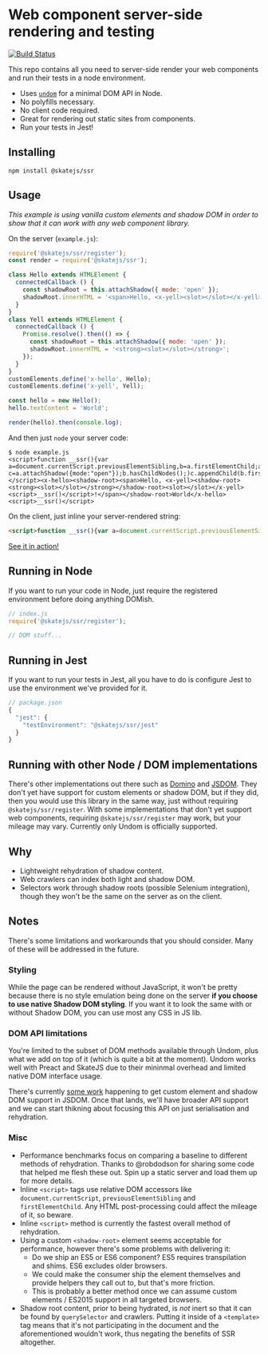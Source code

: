 # Web component server-side rendering and testing

[![Build Status](https://travis-ci.org/skatejs/ssr.svg?branch=master)](https://travis-ci.org/skatejs/ssr)

This repo contains all you need to server-side render your web components and run their tests in a node environment.

- Uses [`undom`](https://github.com/developit/undom) for a minimal DOM API in Node.
- No polyfills necessary.
- No client code required.
- Great for rendering out static sites from components.
- Run your tests in Jest!

## Installing

```
npm install @skatejs/ssr
```

## Usage

*This example is using vanilla custom elements and shadow DOM in order to show that it can work with any web component library.*

On the server (`example.js`):

```js
require('@skatejs/ssr/register');
const render = require('@skatejs/ssr');

class Hello extends HTMLElement {
  connectedCallback () {
    const shadowRoot = this.attachShadow({ mode: 'open' });
    shadowRoot.innerHTML = '<span>Hello, <x-yell><slot></slot></x-yell>!</span>';
  }
}
class Yell extends HTMLElement {
  connectedCallback () {
    Promise.resolve().then(() => {
      const shadowRoot = this.attachShadow({ mode: 'open' });
      shadowRoot.innerHTML = '<strong><slot></slot></strong>';
    });
  }
}
customElements.define('x-hello', Hello);
customElements.define('x-yell', Yell);

const hello = new Hello();
hello.textContent = 'World';

render(hello).then(console.log);
```

And then just `node` your server code:

```
$ node example.js
<script>function __ssr(){var a=document.currentScript.previousElementSibling,b=a.firstElementChild;a.removeChild(b);for(var c=a.attachShadow({mode:"open"});b.hasChildNodes();)c.appendChild(b.firstChild);}</script><x-hello><shadow-root><span>Hello, <x-yell><shadow-root><strong><slot></slot></strong></shadow-root><slot></slot></x-yell><script>__ssr()</script>!</span></shadow-root>World</x-hello><script>__ssr()</script>
```

On the client, just inline your server-rendered string:

```html
<script>function __ssr(){var a=document.currentScript.previousElementSibling,b=a.firstElementChild;a.removeChild(b);for(var c=a.attachShadow({mode:"open"});b.hasChildNodes();)c.appendChild(b.firstChild);}</script><x-hello><shadow-root><span>Hello, <x-yell><shadow-root><strong><slot></slot></strong></shadow-root><slot></slot></x-yell><script>__ssr()</script>!</span></shadow-root>World</x-hello><script>__ssr()</script>
```

[See it in action!](http://jsbin.com/cilocowozu/2/edit?html,output)

## Running in Node

If you want to run your code in Node, just require the registered environment before doing anything DOMish.

```js
// index.js
require('@skatejs/ssr/register');

// DOM stuff...
```

## Running in Jest

If you want to run your tests in Jest, all you have to do is configure Jest to use the environment we've provided for it.

```js
// package.json
{
  "jest": {
    "testEnvironment": "@skatejs/ssr/jest"
  }
}
```

## Running with other Node / DOM implementations

There's other implementations out there such as [Domino](https://github.com/fgnass/domino) and [JSDOM](https://github.com/tmpvar/jsdom). They don't yet have support for custom elements or shadow DOM, but if they did, then you would use this library in the same way, just without requiring `@skatejs/ssr/register`. With some implementations that don't yet support web components, requiring `@skatejs/ssr/register` may work, but your mileage may vary. Currently only Undom is officially supported.

## Why

- Lightweight rehydration of shadow content.
- Web crawlers can index both light and shadow DOM.
- Selectors work through shadow roots (possible Selenium integration), though they won't be the same on the server as on the client.

## Notes

There's some limitations and workarounds that you should consider. Many of these will be addressed in the future.

### Styling

While the page can be rendered without JavaScript, it won't be pretty because there is no style emulation being done on the server **if you choose to use native Shadow DOM styling**. If you want it to look the same with or without Shadow DOM, you can use most any CSS in JS lib.

### DOM API limitations

You're limited to the subset of DOM methods available through Undom, plus what we add on top of it (which is quite a bit at the moment). Undom works well with Preact and SkateJS due to their mininmal overhead and limited native DOM interface usage.

There's currently [some work](https://github.com/tmpvar/jsdom/pull/1872) happening to get custom element and shadow DOM support in JSDOM. Once that lands, we'll have broader API support and we can start thikning about focusing this API on just serialisation and rehydration.

### Misc

- Performance benchmarks focus on comparing a baseline to different methods of rehydration. Thanks to @robdodson for sharing some code that helped me flesh these out. Spin up a static server and load them up for more details.
- Inline `<script>` tags use relative DOM accessors like `document.currentScript`, `previousElementSibling` and `firstElementChild`. Any HTML post-processing could affect the mileage of it, so beware.
- Inline `<script>` method is currently the fastest overall method of rehydration.
- Using a custom `<shadow-root>` element seems acceptable for performance, however there's some problems with delivering it:
  - Do we ship an ES5 or ES6 component? ES5 requires transpilation and shims. ES6 excludes older browsers.
  - We could make the consumer ship the element themselves and provide helpers they call out to, but that's more friction.
  - This is probably a better method once we can assume custom elements / ES2015 support in all targeted browsers.
- Shadow root content, prior to being hydrated, is *not* inert so that it can be found by `querySelector` and crawlers. Putting it inside of a `<template>` tag means that it's not participating in the document and the aforementioned wouldn't work, thus negating the benefits of SSR altogether.
